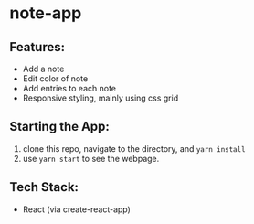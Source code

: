 # note-app

## Features:
- Add a note
- Edit color of note
- Add entries to each note
- Responsive styling, mainly using css grid

## Starting the App:
1. clone this repo, navigate to the directory, and ```yarn install```
1. use ```yarn start``` to see the webpage.

## Tech Stack:
- React (via create-react-app)
